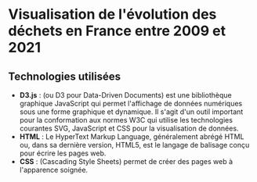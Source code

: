 # Visualisation de l'évolution des déchets en France entre 2009 et 2021 

## Technologies utilisées 

* **D3.js** : (ou D3 pour Data-Driven Documents) est une bibliothèque graphique JavaScript qui permet l'affichage de données numériques sous une forme graphique et dynamique. Il s'agit d'un outil important pour la conformation aux normes W3C qui utilise les technologies courantes SVG, JavaScript et CSS pour la visualisation de données.
* **HTML** : Le HyperText Markup Language, généralement abrégé HTML ou, dans sa dernière version, HTML5, est le langage de balisage conçu pour écrire les pages web.
* **CSS** : (Cascading Style Sheets) permet de créer des pages web à l'apparence soignée.
